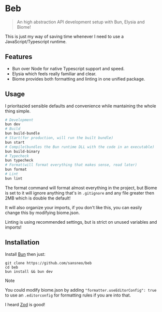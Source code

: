 # Beb
> An high abstraction API development setup with Bun, Elysia and Biome!

This is just my way of saving time whenever I need to use a JavaScript/Typescript runtime.

## Features
* Bun over Node for native Typescript support and speed.
* Elysia which feels really familiar and clear.
* Biome provides both formatting and linting in one unified package.

## Usage
I prioritazied sensible defaults and convenience while mantaining the whole thing simple.
```sh
# Development
bun dev
# Build
bun build-bundle
# Start(for production, will run the built bundle)
bun start
# Compile(bundles the Bun runtime DLL with the code in an executable)
bun build-binary
# Typecheck
bun typecheck
# Format(will format everything that makes sense, read later) 
bun format
# Lint
bun lint
```
The format command will format almost everything in the project, but Biome is set to it will ignore anything that's in `.gitignore` and any file greater then 2MB which is double the default!

It will also organize your imports, if you don't like this, you can easily change this by modifying biome.json.

Linting is using recommended settings, but is strict on unused variables and imports!

## Installation
Install [Bun](https://bun.sh/) then just:
```
git clone https://github.com/sansneo/beb
cd beb
bun install && bun dev
```

> [!NOTE]
> You could modify biome.json by adding `"formatter.useEditorConfig": true` to use an `.editorconfig` for formatting rules if you are into that.

I heard [Zod](https://zod.dev/) is good!
